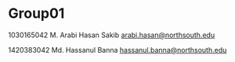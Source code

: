 # Group01

1030165042	M. Arabi Hasan Sakib	<arabi.hasan@northsouth.edu>

1420383042	Md. Hassanul Banna	<hassanul.banna@northsouth.edu>

